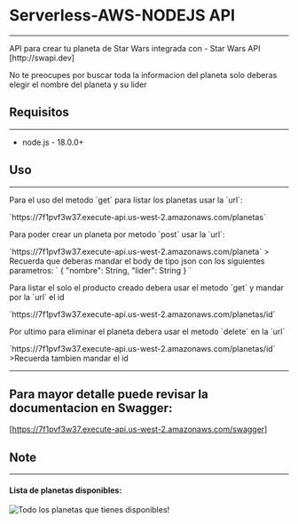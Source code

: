 # Serverless-AWS-NODEJS API
***
<p>API para crear tu planeta de Star Wars integrada con - Star Wars API [http://swapi.dev]<p>
<p>No te preocupes por buscar toda la informacion del planeta solo deberas elegir el nombre del planeta y su lider<p>

## Requisitos
***
  - node.js - 18.0.0+

## Uso
***
<p>Para el uso del metodo `get` para listar los planetas usar la `url`:<p>
`https://7f1pvf3w37.execute-api.us-west-2.amazonaws.com/planetas`

<p>Para poder crear un planeta por metodo `post` usar la `url`:<p>
`https://7f1pvf3w37.execute-api.us-west-2.amazonaws.com/planeta`
  > Recuerda que deberas mandar el body de tipo json con los siguientes parametros:
    ` {
      "nombre": String, 
      "lider": String
      }
    `

<p>Para listar el solo el producto creado debera usar el metodo `get` y mandar por la `url` el id<p>
`https://7f1pvf3w37.execute-api.us-west-2.amazonaws.com/planetas/id`

<p>Por ultimo para eliminar el planeta debera usar el metodo `delete` en la `url`<p>
`https://7f1pvf3w37.execute-api.us-west-2.amazonaws.com/planetas/id`
  >Recuerda tambien mandar el id

***
## Para mayor detalle puede revisar la documentacion en Swagger: 
[https://7f1pvf3w37.execute-api.us-west-2.amazonaws.com/swagger]

## Note
***
#### Lista de planetas disponibles:
![Todo los planetas que tienes disponibles!](/assets/images/planets-list.jpg "Lista Planetas")

